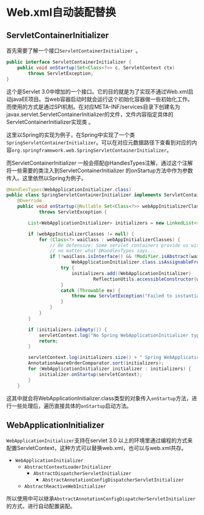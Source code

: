 # Web.xml自动装配替换

## ServletContainerInitializer 

首先需要了解一个接口`ServletContainerInitializer `。

```java
public interface ServletContainerInitializer {
    public void onStartup(Set<Class<?>> c, ServletContext ctx)
        throws ServletException; 
}
```

这个是Servlet 3.0中增加的一个接口。它的目的就是为了实现不通过Web.xml启动javaEE项目。当web容器启动时就会运行这个初始化容器做一些初始化工作。而使用的方式是通过SPI机制。在对应META-INF/services目录下创建名为javax.servlet.ServletContainerInitializer的文件，文件内容指定具体的ServletContainerInitializer实现类 。

这里以Spring的实现为例子，在Spring中实现了一个类`SpringServletContainerInitializer`。可以在对应元数据路径下查看到对应的内容`org.springframework.web.SpringServletContainerInitializer`。

而ServletContainerInitializer 一般会搭配@HandlesTypes注解，通过这个注解将一些需要的类注入到ServletContainerInitializer 的onStartup方法中作为参数传入。这里依然以Spring为例子。

```java
@HandlesTypes(WebApplicationInitializer.class)
public class SpringServletContainerInitializer implements ServletContainerInitializer {
	@Override
	public void onStartup(@Nullable Set<Class<?>> webAppInitializerClasses, ServletContext servletContext)
			throws ServletException {

		List<WebApplicationInitializer> initializers = new LinkedList<>();

		if (webAppInitializerClasses != null) {
			for (Class<?> waiClass : webAppInitializerClasses) {
				// Be defensive: Some servlet containers provide us with invalid classes,
				// no matter what @HandlesTypes says...
				if (!waiClass.isInterface() && !Modifier.isAbstract(waiClass.getModifiers()) &&
						WebApplicationInitializer.class.isAssignableFrom(waiClass)) {
					try {
						initializers.add((WebApplicationInitializer)
								ReflectionUtils.accessibleConstructor(waiClass).newInstance());
					}
					catch (Throwable ex) {
						throw new ServletException("Failed to instantiate WebApplicationInitializer class", ex);
					}
				}
			}
		}

		if (initializers.isEmpty()) {
			servletContext.log("No Spring WebApplicationInitializer types detected on classpath");
			return;
		}

		servletContext.log(initializers.size() + " Spring WebApplicationInitializers detected on classpath");
		AnnotationAwareOrderComparator.sort(initializers);
		for (WebApplicationInitializer initializer : initializers) {
			initializer.onStartup(servletContext);
		}
	}
```

这其中就会将WebApplicationInitializer.class类型的对象传入`onStartup`方法，进行一些处理后，遍历直接具体的`onStartup`启动方法。

## WebApplicationInitializer

`WebApplicationInitializer`支持在servlet 3.0 以上的环境里通过编程的方式来配置ServletContext，这种方式可以替换web.xml，也可以与web.xml共存。

* `WebApplicationInitializer`
  * `AbstractContextLoaderInitializer`
    * `AbstractDispatcherServletInitializer`
      * `AbstractAnnotationConfigDispatcherServletInitializer`
  * `AbstractReactiveWebInitializer`

所以使用中可以继承`AbstractAnnotationConfigDispatcherServletInitializer`的方式，进行自动配置装配。
